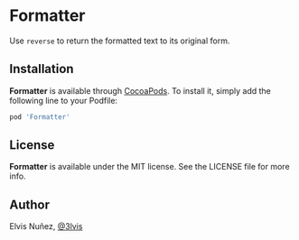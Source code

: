 # Formatter

Use `reverse` to return the formatted text to its original form.

## Installation

**Formatter** is available through [CocoaPods](http://cocoapods.org). To install
it, simply add the following line to your Podfile:

```ruby
pod 'Formatter'
```

## License

**Formatter** is available under the MIT license. See the LICENSE file for more info.

## Author

Elvis Nuñez, [@3lvis](https://twitter.com/3lvis)
